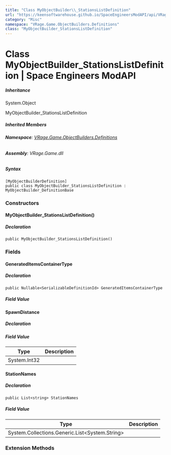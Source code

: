 ```yaml
---
title: "Class MyObjectBuilder\\_StationsListDefinition"
url: "https://keensoftwarehouse.github.io/SpaceEngineersModAPI/api/VRage.Game.ObjectBuilders.Definitions.MyObjectBuilder_StationsListDefinition.html"
category: "Misc"
namespace: "VRage.Game.ObjectBuilders.Definitions"
class: "MyObjectBuilder_StationsListDefinition"
---
```


# Class MyObjectBuilder\_StationsListDefinition | Space Engineers ModAPI

##### Inheritance

System.Object

MyObjectBuilder\_StationsListDefinition

##### Inherited Members

###### **Namespace**: [VRage.Game.ObjectBuilders.Definitions](https://keensoftwarehouse.github.io/SpaceEngineersModAPI/api/VRage.Game.ObjectBuilders.Definitions.html)

###### **Assembly**: VRage.Game.dll

##### Syntax

```
[MyObjectBuilderDefinition]
public class MyObjectBuilder_StationsListDefinition : MyObjectBuilder_DefinitionBase
```

### [](#constructors)Constructors

#### [](#VRage_Game_ObjectBuilders_Definitions_MyObjectBuilder_StationsListDefinition__ctor)MyObjectBuilder\_StationsListDefinition()

##### Declaration

```
public MyObjectBuilder_StationsListDefinition()
```

### [](#fields)Fields

#### [](#VRage_Game_ObjectBuilders_Definitions_MyObjectBuilder_StationsListDefinition_GeneratedItemsContainerType)GeneratedItemsContainerType

##### Declaration

```
public Nullable<SerializableDefinitionId> GeneratedItemsContainerType
```

##### Field Value

#### [](#VRage_Game_ObjectBuilders_Definitions_MyObjectBuilder_StationsListDefinition_SpawnDistance)SpawnDistance

##### Declaration

##### Field Value

| Type | Description |
| --- | --- |
| System.Int32 |     |

#### [](#VRage_Game_ObjectBuilders_Definitions_MyObjectBuilder_StationsListDefinition_StationNames)StationNames

##### Declaration

```
public List<string> StationNames
```

##### Field Value

| Type | Description |
| --- | --- |
| System.Collections.Generic.List<System.String\> |     |

### [](#extensionmethods)Extension Methods